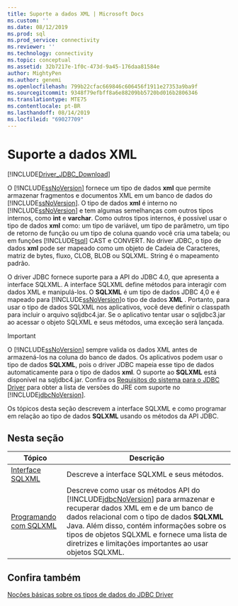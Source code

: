 ```yaml
---
title: Suporte a dados XML | Microsoft Docs
ms.custom: ''
ms.date: 08/12/2019
ms.prod: sql
ms.prod_service: connectivity
ms.reviewer: ''
ms.technology: connectivity
ms.topic: conceptual
ms.assetid: 32b7217e-1f0c-473d-9a45-176daa81584e
author: MightyPen
ms.author: genemi
ms.openlocfilehash: 799b22cfac669846c606456f1911e27353a9ba9f
ms.sourcegitcommit: 9348f79efbff8a6e88209bb5720bd016b2806346
ms.translationtype: MTE75
ms.contentlocale: pt-BR
ms.lasthandoff: 08/14/2019
ms.locfileid: "69027709"
---
```

# <a name="supporting-xml-data"></a>Suporte a dados XML
[!INCLUDE[Driver_JDBC_Download](../../includes/driver_jdbc_download.md)]

  O [!INCLUDE[ssNoVersion](../../includes/ssnoversion-md.md)] fornece um tipo de dados **xml** que permite armazenar fragmentos e documentos XML em um banco de dados do [!INCLUDE[ssNoVersion](../../includes/ssnoversion-md.md)]. O tipo de dados **xml** é interno no [!INCLUDE[ssNoVersion](../../includes/ssnoversion-md.md)] e tem algumas semelhanças com outros tipos internos, como **int** e **varchar**. Como outros tipos internos, é possível usar o tipo de dados **xml** como: um tipo de variável, um tipo de parâmetro, um tipo de retorno de função ou um tipo de coluna quando você cria uma tabela; ou em funções [!INCLUDE[tsql](../../includes/tsql-md.md)] CAST e CONVERT. No driver JDBC, o tipo de dados **xml** pode ser mapeado como um objeto de Cadeia de Caracteres, matriz de bytes, fluxo, CLOB, BLOB ou SQLXML. String é o mapeamento padrão.  
  
 O driver JDBC fornece suporte para a API do JDBC 4.0, que apresenta a interface SQLXML. A interface SQLXML define métodos para interagir com dados XML e manipulá-los. O **SQLXML** é um tipo de dados JDBC 4,0 e é mapeado para [!INCLUDE[ssNoVersion](../../includes/ssnoversion-md.md)]o tipo de dados **XML** . Portanto, para usar o tipo de dados SQLXML nos aplicativos, você deve definir o classpath para incluir o arquivo sqljdbc4.jar. Se o aplicativo tentar usar o sqljdbc3.jar ao acessar o objeto SQLXML e seus métodos, uma exceção será lançada.  
  
> [!IMPORTANT]  
>  O [!INCLUDE[ssNoVersion](../../includes/ssnoversion-md.md)] sempre valida os dados XML antes de armazená-los na coluna do banco de dados. Os aplicativos podem usar o tipo de dados **SQLXML**, pois o driver JDBC mapeia esse tipo de dados automaticamente para o tipo de dados **xml**. O suporte ao **SQLXML** está disponível na sqljdbc4.jar. Confira os [Requisitos do sistema para o JDBC Driver](../../connect/jdbc/system-requirements-for-the-jdbc-driver.md) para obter a lista de versões do JRE com suporte no [!INCLUDE[jdbcNoVersion](../../includes/jdbcnoversion_md.md)].  
  
 Os tópicos desta seção descrevem a interface SQLXML e como programar em relação ao tipo de dados **SQLXML** usando os métodos da API JDBC.  
  
## <a name="in-this-section"></a>Nesta seção  
  
|Tópico|Descrição|  
|-----------|-----------------|  
|[Interface SQLXML](../../connect/jdbc/sqlxml-interface.md)|Descreve a interface SQLXML e seus métodos.|  
|[Programando com SQLXML](../../connect/jdbc/programming-with-sqlxml.md)|Descreve como usar os métodos API do [!INCLUDE[jdbcNoVersion](../../includes/jdbcnoversion_md.md)] para armazenar e recuperar dados XML em e de um banco de dados relacional com o tipo de dados **SQLXML** Java. Além disso, contém informações sobre os tipos de objetos SQLXML e fornece uma lista de diretrizes e limitações importantes ao usar objetos SQLXML.|  
  
## <a name="see-also"></a>Confira também  
 [Noções básicas sobre os tipos de dados do JDBC Driver](../../connect/jdbc/understanding-the-jdbc-driver-data-types.md)  
  
  
